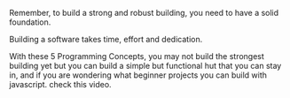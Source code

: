 Remember, to build a strong and robust building, you need to have a solid foundation.

Building a software takes time, effort and dedication.

With these 5 Programming Concepts, you may not build the strongest building yet but you can build a simple but functional hut that you can stay in, and if you are wondering what beginner projects you can build with javascript. check this video.
